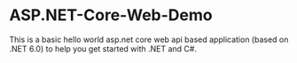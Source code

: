 # ASP.NET-Core-Web-Demo
This is a basic hello world asp.net core web api based application (based on .NET 6.0) to help you get started with .NET and C#.
